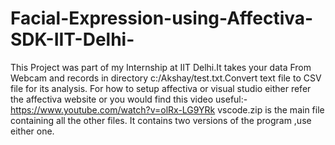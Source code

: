 # Facial-Expression-using-Affectiva-SDK-IIT-Delhi-
This Project was part of my Internship at IIT Delhi.It takes your data From Webcam and records in directory c:/Akshay/test.txt.Convert text file to CSV file for its analysis.
For how to setup affectiva or visual studio either refer the affectiva website or you would find this video useful:-
https://www.youtube.com/watch?v=olRx-LG9YRk
vscode.zip is the main file containing all the other files.
It contains two versions of the program ,use either one.
